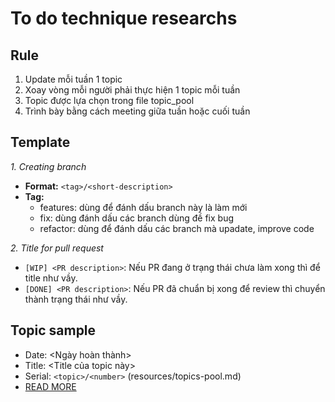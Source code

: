 # To do technique researchs

## Rule
1. Update mỗi tuần 1 topic
2. Xoay vòng mỗi người phải thực hiện 1 topic mỗi tuần
3. Topic được lựa chọn trong file topic_pool
4. Trình bày bằng cách meeting giữa tuần hoặc cuối tuần

## Template
*1. Creating branch*
   - **Format:** `<tag>/<short-description>`
   - **Tag:**
     - features: dùng để đánh dấu branch này là làm mới
     - fix: dùng đánh dấu các branch dùng đề fix bug
     - refactor: dùng để đánh dấu các branch mà upadate, improve code

*2. Title for pull request*
   - `[WIP] <PR description>`: Nếu PR đang ở trạng thái chưa làm xong thì để title như vầy.
   - `[DONE] <PR description>`: Nếu PR đã chuẩn bị xong để review thì chuyển thành trạng thái như vầy.

## Topic sample
- Date: <Ngày hoàn thành>
- Title: <Title của topic này>
- Serial: `<topic>/<number>` (resources/topics-pool.md)
- [READ MORE](<Link to resources/topic_sample>)

